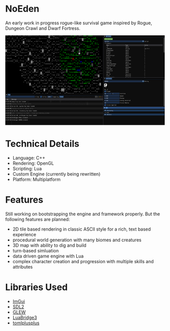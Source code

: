 # NoEden

An early work in progress rogue-like survival game inspired by Rogue, Dungeon Crawl and Dwarf Fortress.

![Image](./noeden.webp)

# Technical Details

* Language: C++
* Rendering: OpenGL
* Scripting: Lua
* Custom Engine (currently being rewritten)
* Platform: Multiplatform

# Features

Still working on bootstrapping the engine and framework properly. But the following features are planned:

* 2D tile based rendering in classic ASCII style for a rich, text based experience
* procedural world generation with many biomes and creatures
* 3D map with ability to dig and build
* turn-based simluation 
* data driven game engine with Lua
* complex character creation and progression with multiple skills and attributes

# Libraries Used

* [ImGui](https://github.com/ocornut/imgui)
* [SDL2](https://www.libsdl.org/)
* [GLEW](https://glew.sourceforge.net/)
* [LuaBridge3](https://github.com/kunitoki/LuaBridge3)
* [tomlplusplus](https://github.com/marzer/tomlplusplus)

